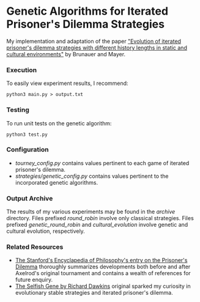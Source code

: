 # Genetic Algorithms for Iterated Prisoner's Dilemma Strategies

My implementation and adaptation of the paper ["Evolution of iterated prisoner's dilemma strategies with different history lengths in static and cultural environments"](https://www.researchgate.net/publication/220999970_Evolution_of_iterated_prisoner's_dilemma_strategies_with_different_history_lengths_in_static_and_cultural_environments) by Brunauer and Mayer. 

### Execution

To easily view experiment results, I recommend:

`python3 main.py > output.txt`

### Testing

To run unit tests on the genetic algorithm:

`python3 test.py`

### Configuration

- *tourney_config.py* contains values pertinent to each game of iterated prisoner's dilemma.
- *strategies/genetic_config.py* contains values pertinent to the incorporated genetic algorithms.

### Output Archive

The results of my various experiments may be found in the *archive* directory. Files prefixed *round_robin* involve only classical strategies. Files prefixed *genetic_round_robin* and *cultural_evolution* involve genetic and cultural evolution, respectively.

### Related Resources 

- [The Stanford's Encyclapedia of Philosophy's entry on the Prisoner's Dilemma](https://plato.stanford.edu/entries/prisoner-dilemma/#PostAxel) thoroughly summarizes developments both before and after Axelrod's original tournament and contains a wealth of references for future enquiry.
- [The Selfish Gene by Richard Dawkins](https://www.amazon.com/Selfish-Gene-Anniversary-Landmark-Paperback/dp/B0722G5V92/ref=sr_1_2?dchild=1&keywords=The+Selfish+Gene&qid=1591506014&sr=8-2#customerReviews) original sparked my curiosity in evolutionary stable strategies and iterated prisoner's dilemma.